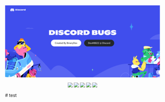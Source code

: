 ![Discord Bugs Banner](Images/DiscordBugsBanner.png)
<p align="center">
  <img src="https://img.shields.io/github/issues/BinaryDex/DiscordBugs?label=Issues&logo=github&style=flat">
  <img src="https://img.shields.io/github/issues-pr/BinaryDex/DiscordBugs?label=Pull%20Requests&logo=github&style=flat">
  <img src="https://img.shields.io/github/forks/BinaryDex/DiscordBugs?label=Forks&logo=github&style=flat">
  <img src="https://img.shields.io/github/stars/BinaryDex/DiscordBugs?color=yellow&label=Stars&logo=github&style=flat">
  <img src="https://img.shields.io/github/repo-size/BinaryDex/DiscordBugs?label=Size&logo=github&style=flat">
</p>
# 
test
